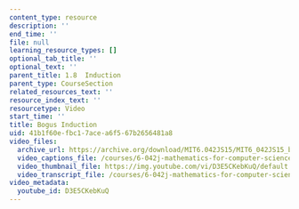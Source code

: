 ```yaml
---
content_type: resource
description: ''
end_time: ''
file: null
learning_resource_types: []
optional_tab_title: ''
optional_text: ''
parent_title: 1.8  Induction
parent_type: CourseSection
related_resources_text: ''
resource_index_text: ''
resourcetype: Video
start_time: ''
title: Bogus Induction
uid: 41b1f60e-fbc1-7ace-a6f5-67b2656481a8
video_files:
  archive_url: https://archive.org/download/MIT6.042JS15/MIT6_042JS15_bogusinduction_ipod.mp4
  video_captions_file: /courses/6-042j-mathematics-for-computer-science-spring-2015/6f1b81431c51541c9a8d33f4630f51f5_D3E5CKebKuQ.vtt
  video_thumbnail_file: https://img.youtube.com/vi/D3E5CKebKuQ/default.jpg
  video_transcript_file: /courses/6-042j-mathematics-for-computer-science-spring-2015/f187cb2f9c07e6d4b51159b567a69bd0_D3E5CKebKuQ.pdf
video_metadata:
  youtube_id: D3E5CKebKuQ
---
```


